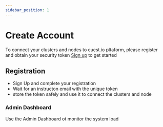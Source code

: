 ```yaml
---
sidebar_position: 1
---
```


# Create Account
To connect your clusters and nodes to cuest.io pltaform, please register and obtain your security token
[Sign up](https://admin.cuest.io) to get started

## Registration
- Sign Up and complete your registration
- Wait for an instructon email with the unique token
- store the token safely and use it to connect the clusters and node

### Admin Dashboard
Use the Admin Dashboard ot monitor the system load

